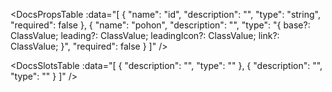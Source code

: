 <!-- This file was automatic generated. Do not edit it manually -->

<DocsPropsTable :data="[
  {
    "name": "id",
    "description": "",
    "type": "string",
    "required": false
  },
  {
    "name": "pohon",
    "description": "",
    "type": "{ base?: ClassValue; leading?: ClassValue; leadingIcon?: ClassValue; link?: ClassValue; }",
    "required": false
  }
]" />

<DocsSlotsTable :data="[
  {
    "description": "",
    "type": ""
  },
  {
    "description": "",
    "type": ""
  }
]" />
